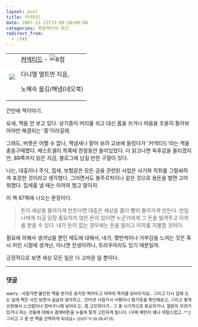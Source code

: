 ```yaml
---
layout: post
title: 커넥티드
date: 2007-11-23T13:09:39+09:00
categories: 북컬렉터의-최근
redirect_from:
  - /745
---
```


<DIV class=ttbReview >

<TABLE>

<TBODY>

<TR>

<TD><A href="http://www.aladdin.co.kr/shop/wproduct.aspx?ISBN=897337883x&amp;ttbkey=ttbjinto1216001&amp;copyPaper=1"><img src="http://image.aladdin.co.kr/coveretc/book/covermini/897337883x_1.jpg" border=0></A></TD>

<TD align=left><A class=aladdin_title href="http://www.aladdin.co.kr/shop/wproduct.aspx?ISBN=897337883x&amp;ttbkey=ttbjinto1216001&amp;copyPaper=1"><FONT color=#000000>커넥티드</FONT></A> - <img alt=8점 src="http://image.aladdin.co.kr/img/common/star_s8.gif" border=0>

다니엘 앨트먼 지음,

노혜숙 옮김/해냄(네오북)</TD></TR></TBODY></TABLE></DIV>간만에 책이야기.

요새, 책을 안 보고 있다. 상기증이 머리를 쉬고 대신 몸을 쓰거나 마음을 조용히 돌아보아야만 해결되는 '증'이라길래.

그래도, 버릇은 어쩔 수 없나, 책냄새나 맡아 보려 교보에 들렀다가 '커넥티드'라는 책을 충동구매했다. 베스트셀러 목록에 한참동안 들어있었다. 다 읽고나면 독후감을 올리겠지만, 89쪽까지 읽은 지금, 블로그에 남길 만한 구절이 있다.

나는, 대출이나 주식, 집세, 보험같은 모든 금융 관련된 사업은 사기와 착취를 그럴싸하게 포장한 것이라고 생각했다. 그러면서도 봉주르차이나 같은 것으로 용돈을 벌면 고마워했다. 집세를 낼 때는 아까와 했고 말이지.

이 책 67쪽에 나오는 문장이다.

<BLOCKQUOTE>돈이 세상을 돌아가게 만든다면 대출은 세상을 좀더 빨리 돌아가게 만든다. 만일 나에게 지금 당장 필요하지 않은 돈이 있다면 누군가에게 그 돈을 빌려주고 이자를 받을 수 있다. 내가 돈이 없는 경우에는 돈을 빌리고 이자를 지불할 것이다.</BLOCKQUOTE>

필요에 의해서 생겨났을 뿐인 제도에 대해서, 내가, 몇번씩이나 거부감을 느끼는 것은 혹시 어린 시절에 생겨난, 아니면 전생이려나, 트라우마라도 있기 때문일까.

긍정적으로 보면 세상 모든 일은 다 고마운 일 뿐이다.

* * *

### 댓글



<!--- cmt:1123 --->
<!--- mail: --->
<!--- parent:0 --->

<small class=comment>warry : 서점가면 볼만한 책을 폰카로 표지만 찍어두고 대략의 목차를 읽어두지요.. 그리고 다시 집에 오는 길에 찍은 사진 보면서 곰곰히 생각하고.. 인터넷 서점가서 서평이나 평가등을 확인해보고, 그리고 몇개 선정해서 스크랩이나 장바구니에 넣어두고.. 좀 고민하다가.. 그 중 시기적으로 중요하거나, 절판의 우려가 있거나 하는 것들에 대해서 결재버튼을 누를까 말까 고민하게 됩니다. (구매 패턴이 꽤나 까탈스럽고..^^;) 그리고 그 중 싼 책을 선택하게 되네요~ <small>(2007-11-26 06:47:15)</small></small>

